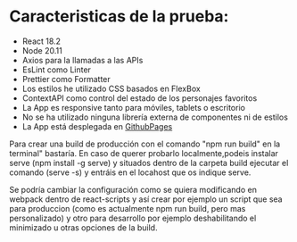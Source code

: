# Caracteristicas de la prueba:

- React 18.2
- Node 20.11
- Axios para la llamadas a las APIs
- EsLint como Linter
- Prettier como Formatter
- Los estilos he utilizado CSS basados en FlexBox
- ContextAPI como control del estado de los personajes favoritos
- La App es responsive tanto para móviles, tablets o escritorio
- No se ha utilizado ninguna librería externa de componentes ni de estilos
- La App está desplegada en [GithubPages](https://gianmarcosegura.github.io/inditex/)

Para crear una build de producción con el comando "npm run build" en la terminal" bastaría.
En caso de querer probarlo localmente,podeis instalar serve (npm install -g serve) y situados dentro de la carpeta build ejecutar el comando (serve -s) y entráis en el locahost que os indique serve.

Se podría cambiar la configuración como se quiera modificando en webpack dentro de react-scripts y así crear por ejemplo un script que sea para produccion (como es actualmente npm run build, pero mas personalizado) y otro para desarrollo por ejemplo deshabilitando el minimizado u otras opciones de la build.